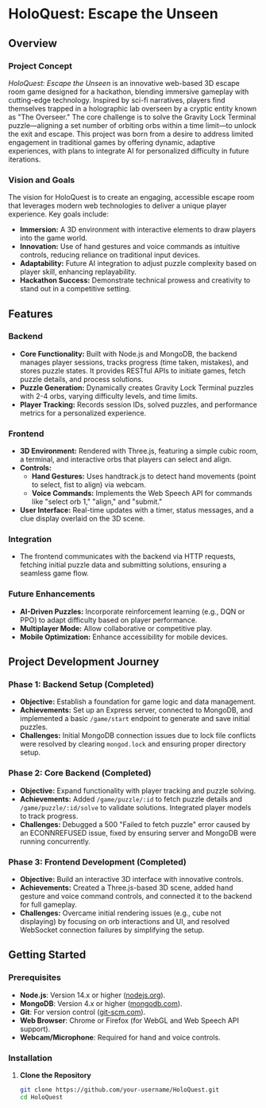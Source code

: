 # HoloQuest: Escape the Unseen

## Overview
### Project Concept
*HoloQuest: Escape the Unseen* is an innovative web-based 3D escape room game designed for a hackathon, blending immersive gameplay with cutting-edge technology. Inspired by sci-fi narratives, players find themselves trapped in a holographic lab overseen by a cryptic entity known as "The Overseer." The core challenge is to solve the Gravity Lock Terminal puzzle—aligning a set number of orbiting orbs within a time limit—to unlock the exit and escape. This project was born from a desire to address limited engagement in traditional games by offering dynamic, adaptive experiences, with plans to integrate AI for personalized difficulty in future iterations.

### Vision and Goals
The vision for HoloQuest is to create an engaging, accessible escape room that leverages modern web technologies to deliver a unique player experience. Key goals include:
- **Immersion:** A 3D environment with interactive elements to draw players into the game world.
- **Innovation:** Use of hand gestures and voice commands as intuitive controls, reducing reliance on traditional input devices.
- **Adaptability:** Future AI integration to adjust puzzle complexity based on player skill, enhancing replayability.
- **Hackathon Success:** Demonstrate technical prowess and creativity to stand out in a competitive setting.

## Features
### Backend
- **Core Functionality:** Built with Node.js and MongoDB, the backend manages player sessions, tracks progress (time taken, mistakes), and stores puzzle states. It provides RESTful APIs to initiate games, fetch puzzle details, and process solutions.
- **Puzzle Generation:** Dynamically creates Gravity Lock Terminal puzzles with 2-4 orbs, varying difficulty levels, and time limits.
- **Player Tracking:** Records session IDs, solved puzzles, and performance metrics for a personalized experience.

### Frontend
- **3D Environment:** Rendered with Three.js, featuring a simple cubic room, a terminal, and interactive orbs that players can select and align.
- **Controls:** 
  - **Hand Gestures:** Uses handtrack.js to detect hand movements (point to select, fist to align) via webcam.
  - **Voice Commands:** Implements the Web Speech API for commands like "select orb 1," "align," and "submit."
- **User Interface:** Real-time updates with a timer, status messages, and a clue display overlaid on the 3D scene.

### Integration
- The frontend communicates with the backend via HTTP requests, fetching initial puzzle data and submitting solutions, ensuring a seamless game flow.

### Future Enhancements
- **AI-Driven Puzzles:** Incorporate reinforcement learning (e.g., DQN or PPO) to adapt difficulty based on player performance.
- **Multiplayer Mode:** Allow collaborative or competitive play.
- **Mobile Optimization:** Enhance accessibility for mobile devices.

## Project Development Journey
### Phase 1: Backend Setup (Completed)
- **Objective:** Establish a foundation for game logic and data management.
- **Achievements:** Set up an Express server, connected to MongoDB, and implemented a basic `/game/start` endpoint to generate and save initial puzzles.
- **Challenges:** Initial MongoDB connection issues due to lock file conflicts were resolved by clearing `mongod.lock` and ensuring proper directory setup.

### Phase 2: Core Backend (Completed)
- **Objective:** Expand functionality with player tracking and puzzle solving.
- **Achievements:** Added `/game/puzzle/:id` to fetch puzzle details and `/game/puzzle/:id/solve` to validate solutions. Integrated player models to track progress.
- **Challenges:** Debugged a 500 "Failed to fetch puzzle" error caused by an ECONNREFUSED issue, fixed by ensuring server and MongoDB were running concurrently.

### Phase 3: Frontend Development (Completed)
- **Objective:** Build an interactive 3D interface with innovative controls.
- **Achievements:** Created a Three.js-based 3D scene, added hand gesture and voice command controls, and connected it to the backend for full gameplay.
- **Challenges:** Overcame initial rendering issues (e.g., cube not displaying) by focusing on orb interactions and UI, and resolved WebSocket connection failures by simplifying the setup.

## Getting Started

### Prerequisites
- **Node.js**: Version 14.x or higher ([nodejs.org](https://nodejs.org/)).
- **MongoDB**: Version 4.x or higher ([mongodb.com](https://www.mongodb.com/try/download/community)).
- **Git**: For version control ([git-scm.com](https://git-scm.com/)).
- **Web Browser**: Chrome or Firefox (for WebGL and Web Speech API support).
- **Webcam/Microphone**: Required for hand and voice controls.

### Installation
1. **Clone the Repository**
   ```bash
   git clone https://github.com/your-username/HoloQuest.git
   cd HoloQuest
